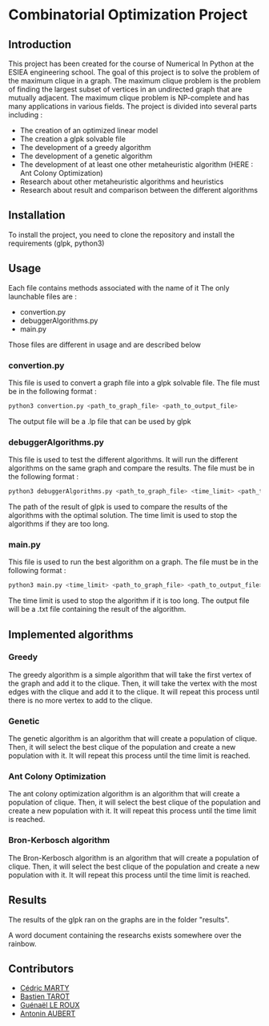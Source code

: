# Combinatorial Optimization Project
## Introduction
This project has been created for the course of Numerical In Python at the ESIEA engineering school. The goal of this project is to solve the problem of the maximum clique in a graph. The maximum clique problem is the problem of finding the largest subset of vertices in an undirected graph that are mutually adjacent. The maximum clique problem is NP-complete and has many applications in various fields. The project is divided into several parts including :
- The creation of an optimized linear model
- The creation a glpk solvable file
- The development of a greedy algorithm
- The development of a genetic algorithm
- The development of at least one other metaheuristic algorithm (HERE : Ant Colony Optimization)
- Research about other metaheuristic algorithms and heuristics
- Research about result and comparison between the different algorithms

## Installation
To install the project, you need to clone the repository and install the requirements (glpk, python3)

## Usage
Each file contains methods associated with the name of it
The only launchable files are :
- convertion.py
- debuggerAlgorithms.py
- main.py

Those files are different in usage and are described below

### convertion.py
This file is used to convert a graph file into a glpk solvable file. The file must be in the following format :
```bash
python3 convertion.py <path_to_graph_file> <path_to_output_file>
```
The output file will be a .lp file that can be used by glpk

### debuggerAlgorithms.py
This file is used to test the different algorithms. It will run the different algorithms on the same graph and compare the results. The file must be in the following format :
```bash
python3 debuggerAlgorithms.py <path_to_graph_file> <time_limit> <path_to_result_of_glpk>
```
The path of the result of glpk is used to compare the results of the algorithms with the optimal solution. The time limit is used to stop the algorithms if they are too long.

### main.py
This file is used to run the best algorithm on a graph. The file must be in the following format :
```bash
python3 main.py <time_limit> <path_to_graph_file> <path_to_output_file>
```
The time limit is used to stop the algorithm if it is too long. The output file will be a .txt file containing the result of the algorithm.

## Implemented algorithms
### Greedy
The greedy algorithm is a simple algorithm that will take the first vertex of the graph and add it to the clique. Then, it will take the vertex with the most edges with the clique and add it to the clique. It will repeat this process until there is no more vertex to add to the clique.
### Genetic
The genetic algorithm is an algorithm that will create a population of clique. Then, it will select the best clique of the population and create a new population with it. It will repeat this process until the time limit is reached.
### Ant Colony Optimization
The ant colony optimization algorithm is an algorithm that will create a population of clique. Then, it will select the best clique of the population and create a new population with it. It will repeat this process until the time limit is reached.
### Bron-Kerbosch algorithm
The Bron-Kerbosch algorithm is an algorithm that will create a population of clique. Then, it will select the best clique of the population and create a new population with it. It will repeat this process until the time limit is reached.

## Results
The results of the glpk ran on the graphs are in the folder "results".

A word document containing the researchs exists somewhere over the rainbow.

## Contributors
- [Cédric MARTY](https://github.com/Keyraus)
- [Bastien TAROT](https://github.com/Suna24)
- [Guénaël LE ROUX](https://github.com/guenael-lr)
- [Antonin AUBERT](https://github.com/Grizfreak)